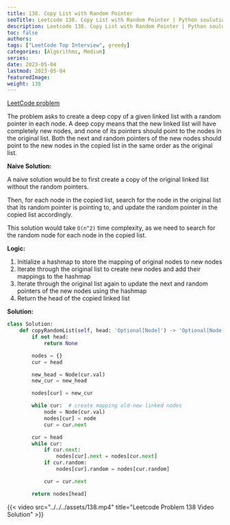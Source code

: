 ```yaml
---
title: 138. Copy List with Random Pointer
seoTitle: Leetcode 138. Copy List with Random Pointer | Python soulution and explanation
description: Leetcode 138. Copy List with Random Pointer | Python soulution and explanation
toc: false
authors:
tags: ["LeetCode Top Interview", greedy]
categories: [Algorithms, Medium]
series:
date: 2023-05-04
lastmod: 2023-05-04
featuredImage:
weight: 138
---
```


[LeetCode problem](https://leetcode.com/problems/copy-list-with-random-pointer/)

The problem asks to create a deep copy of a given linked list with a random pointer in each node. A deep copy means that the new linked list will have completely new nodes, and none of its pointers should point to the nodes in the original list. Both the next and random pointers of the new nodes should point to the new nodes in the copied list in the same order as the original list.

**Naive Solution:**

A naive solution would be to first create a copy of the original linked list without the random pointers.

Then, for each node in the copied list, search for the node in the original list that its random pointer is pointing to, and update the random pointer in the copied list accordingly.

This solution would take `O(n^2)` time complexity, as we need to search for the random node for each node in the copied list.

**Logic:**

1. Initialize a hashmap to store the mapping of original nodes to new nodes
1. Iterate through the original list to create new nodes and add their mappings to the hashmap
1. Iterate through the original list again to update the next and random pointers of the new nodes using the hashmap
1. Return the head of the copied linked list

**Solution:**

```python
class Solution:
    def copyRandomList(self, head: 'Optional[Node]') -> 'Optional[Node]':
        if not head:
            return None

        nodes = {}
        cur = head

        new_head = Node(cur.val)
        new_cur = new_head

        nodes[cur] = new_cur

        while cur:  # create mapping old-new linked nodes
            node = Node(cur.val)
            nodes[cur] = node
            cur = cur.next

        cur = head
        while cur:
            if cur.next:
                nodes[cur].next = nodes[cur.next]
            if cur.random:
                nodes[cur].random = nodes[cur.random]

            cur = cur.next

        return nodes[head]
```

{{< video src="../../../assets/138.mp4" title="Leetcode Problem 138 Video Solution" >}}
